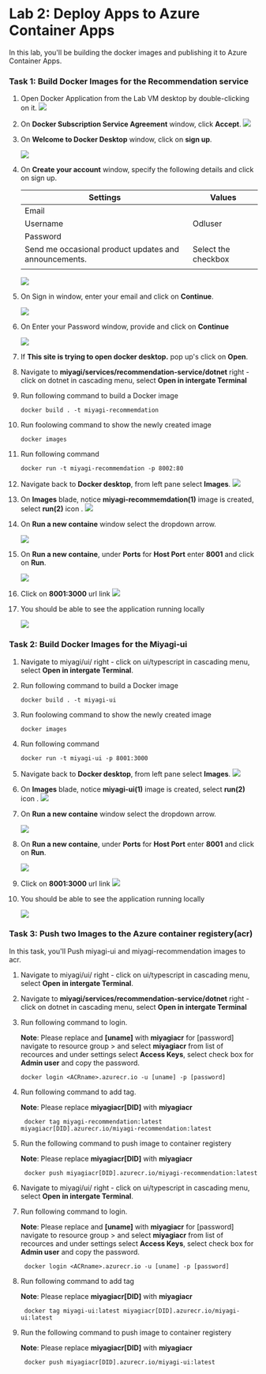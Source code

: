# Lab 2: Deploy Apps to Azure Container Apps

In this lab, you'll be building the docker images and publishing it to Azure Container Apps.

### Task 1: Build Docker Images for the Recommendation service

1. Open Docker Application from the Lab VM desktop by double-clicking on it.
   ![](./Media/docker1.png)
   
1. On **Docker Subscription Service Agreement** window, click **Accept**.
   ![](./Media/docker2.png)

1. On **Welcome to Docker Desktop** window, click on **sign up**.

   ![](./Media/docker3.png)

1. On **Create your account** window, specify the following details and click on sign up.

   | **Settings**         | **Values**           | 
   | -------------------- | -------------------- | 
   | Email                | <inject key="AzureAdUserEmail"></inject>  | 
   | Username             | Odluser<inject key="DeploymentID" enableCopy="false"/>   |
   | Password             | <inject key="AzureAdUserPassword"></inject>         |
   | Send me occasional product updates and announcements. | Select the checkbox |
   |||

   ![](./Media/docker5.png)

1. On Sign in window, enter your email <inject key="AzureAdUserEmail"></inject> and click on **Continue**.

   ![](./Media/docker4.png)

1. On Enter your Password window, provide <inject key="AzureAdUserPassword"></inject> and click on **Continue**

    ![](./Media/docker(6).png)

1. If **This site is trying to open docker desktop.** pop up's click on **Open**.

1. Navigate to **miyagi/services/recommendation-service/dotnet** right - click on dotnet in cascading menu, select **Open in intergate Terminal**

1. Run following command to build a Docker image

   ```
   docker build . -t miyagi-recommemdation      
   ```
1. Run foolowing command to show the newly created image
   ```
   docker images
   ```
1. Run following command
   ```
   docker run -t miyagi-recommemdation -p 8002:80
   ```
1. Navigate back to **Docker desktop**, from left pane select **Images**.
   ![](./Media/docker7.png)

1. On **Images** blade, notice **miyagi-recommemdation(1)** image is created, select **run(2)** icon .
   ![](./Media/docker13.png)

1. On **Run a new containe** window select the dropdown arrow.

   ![](./Media/docker14-1.png)

1. On **Run a new containe**, under **Ports** for **Host Port** enter **8001** and click on **Run**.

    ![](./Media/docker14.png)

1. Click on **8001:3000** url link
   ![](./Media/docker15.png)
   
1. You should be able to see the application running locally
   
   ![](./Media/docker16.png)

### Task 2: Build Docker Images for the Miyagi-ui

1. Navigate to miyagi/ui/ right - click on ui/typescript in cascading menu, select **Open in intergate Terminal**.

1. Run following command to build a Docker image

    ```
    docker build . -t miyagi-ui      
    ```
1. Run foolowing command to show the newly created image
   ```
   docker images
   ```
1. Run following command
   ```
   docker run -t miyagi-ui -p 8001:3000
   ```
1. Navigate back to **Docker desktop**, from left pane select **Images**.
   ![](./Media/docker7.png)

1. On **Images** blade, notice **miyagi-ui(1)** image is created, select **run(2)** icon .
   ![](./Media/docker8.png)

1. On **Run a new containe** window select the dropdown arrow.

   ![](./Media/docker9.png)

1. On **Run a new containe**, under **Ports** for **Host Port** enter **8001** and click on **Run**.

    ![](./Media/docker10.png)

1. Click on **8001:3000** url link
   ![](./Media/docker11.png)
   
1. You should be able to see the application running locally
   
   ![](./Media/docker12.png)

### Task 3: Push two Images to the Azure container registery(acr)

In this task, you'll Push miyagi-ui and miyagi-recommendation images to acr. 

1. Navigate to miyagi/ui/ right - click on ui/typescript in cascading menu, select **Open in intergate Terminal**.


1. Navigate to **miyagi/services/recommendation-service/dotnet** right - click on dotnet in cascading menu, select **Open in intergate Terminal**

1. Run following command to login.

   **Note**: Please replace **<ACRname>** and **[uname]** with **miyagiacr<inject key="DeploymentID" enableCopy="false"/>** for [password] navigate to resource group > and select **miyagiacr<inject key="DeploymentID" enableCopy="false"/>** from list of recources and under settings select **Access Keys**, select check box for **Admin user** and copy the password.

    ```
    docker login <ACRname>.azurecr.io -u [uname] -p [password]
    ```

1. Run following command to add tag.

   **Note**: Please replace **miyagiacr[DID]** with **miyagiacr<inject key="DeploymentID" enableCopy="false"/>**

   ```
    docker tag miyagi-recommendation:latest miyagiacr[DID].azurecr.io/miyagi-recommendation:latest
   ```
1. Run the following command to push image to container registery

   **Note**: Please replace **miyagiacr[DID]** with **miyagiacr<inject key="DeploymentID" enableCopy="false"/>**

   ```
    docker push miyagiacr[DID].azurecr.io/miyagi-recommendation:latest

   ```

1. Navigate to miyagi/ui/ right - click on ui/typescript in cascading menu, select **Open in intergate Terminal**.


1. Run following command to login.

    **Note**: Please replace **<ACRname>** and **[uname]** with **miyagiacr<inject key="DeploymentID" enableCopy="false"/>** for [password] navigate to resource group > and select **miyagiacr<inject key="DeploymentID" enableCopy="false"/>** from list of recources and under settings select **Access Keys**, select check box for **Admin user** and copy the password.

   ```
    docker login <ACRname>.azurecr.io -u [uname] -p [password]
   ```

1. Run following command to add tag

   **Note**: Please replace **miyagiacr[DID]** with **miyagiacr<inject key="DeploymentID" enableCopy="false"/>**

   ```
    docker tag miyagi-ui:latest miyagiacr[DID].azurecr.io/miyagi-ui:latest
   ```
1. Run the following command to push image to container registery

   **Note**: Please replace **miyagiacr[DID]** with **miyagiacr<inject key="DeploymentID" enableCopy="false"/>**

   ```
    docker push miyagiacr[DID].azurecr.io/miyagi-ui:latest

   ```



